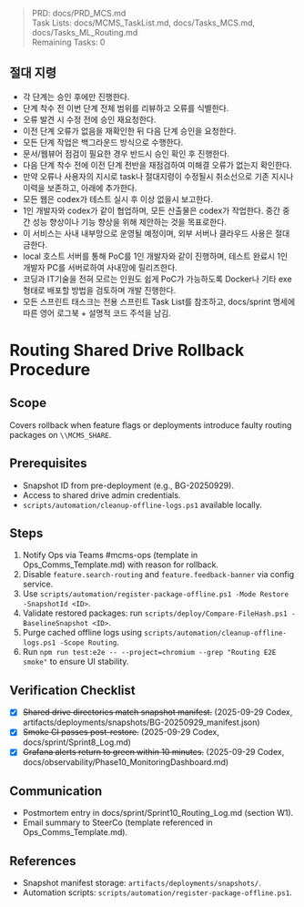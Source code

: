 > PRD: docs/PRD_MCS.md  
> Task Lists: docs/MCMS_TaskList.md, docs/Tasks_MCS.md, docs/Tasks_ML_Routing.md  
> Remaining Tasks: 0

## 절대 지령
- 각 단계는 승인 후에만 진행한다.
- 단계 착수 전 이번 단계 전체 범위를 리뷰하고 오류를 식별한다.
- 오류 발견 시 수정 전에 승인 재요청한다.
- 이전 단계 오류가 없음을 재확인한 뒤 다음 단계 승인을 요청한다.
- 모든 단계 작업은 백그라운드 방식으로 수행한다.
- 문서/웹뷰어 점검이 필요한 경우 반드시 승인 확인 후 진행한다.
- 다음 단계 착수 전에 이전 단계 전반을 재점검하여 미해결 오류가 없는지 확인한다.
- 만약 오류나 사용자의 지시로 task나 절대지령이 수정될시 취소선으로 기존 지시나 이력을 보존하고, 아래에 추가한다.
- 모든 웹은 codex가 테스트 실시 후 이상 없을시 보고한다.
- 1인 개발자와 codex가 같이 협업하며, 모든 산출물은 codex가 작업한다. 중간 중간 성능 향상이나 기능 향상을 위해 제안하는 것을 목표로한다.
- 이 서비스는 사내 내부망으로 운영될 예정이며, 외부 서버나 클라우드 사용은 절대 금한다.
- local 호스트 서버를 통해 PoC를 1인 개발자와 같이 진행하며, 테스트 완료시 1인 개발자 PC를 서버로하여 사내망에 릴리즈한다.
- 코딩과 IT기술을 전혀 모르는 인원도 쉽게 PoC가 가능하도록 Docker나 기타 exe 형태로 배포할 방법을 검토하며 개발 진행한다.
- 모든 스프린트 태스크는 전용 스프린트 Task List를 참조하고, docs/sprint 명세에 따른 영어 로그북 + 설명적 코드 주석을 남김.
# Routing Shared Drive Rollback Procedure

## Scope
Covers rollback when feature flags or deployments introduce faulty routing packages on `\\MCMS_SHARE`.

## Prerequisites
- Snapshot ID from pre-deployment (e.g., BG-20250929).
- Access to shared drive admin credentials.
- `scripts/automation/cleanup-offline-logs.ps1` available locally.

## Steps
1. Notify Ops via Teams #mcms-ops (template in Ops_Comms_Template.md) with reason for rollback.
2. Disable `feature.search-routing` and `feature.feedback-banner` via config service.
3. Use `scripts/automation/register-package-offline.ps1 -Mode Restore -SnapshotId <ID>`.
4. Validate restored packages: run `scripts/deploy/Compare-FileHash.ps1 -BaselineSnapshot <ID>`.
5. Purge cached offline logs using `scripts/automation/cleanup-offline-logs.ps1 -Scope Routing`.
6. Run `npm run test:e2e -- --project=chromium --grep "Routing E2E smoke"` to ensure UI stability.

## Verification Checklist
- [x] ~~Shared drive directories match snapshot manifest.~~ (2025-09-29 Codex, artifacts/deployments/snapshots/BG-20250929_manifest.json)
- [x] ~~Smoke CI passes post-restore.~~ (2025-09-29 Codex, docs/sprint/Sprint8_Log.md)
- [x] ~~Grafana alerts return to green within 10 minutes.~~ (2025-09-29 Codex, docs/observability/Phase10_MonitoringDashboard.md)

## Communication
- Postmortem entry in docs/sprint/Sprint10_Routing_Log.md (section W1).
- Email summary to SteerCo (template referenced in Ops_Comms_Template.md).

## References
- Snapshot manifest storage: `artifacts/deployments/snapshots/`.
- Automation scripts: `scripts/automation/register-package-offline.ps1`.

